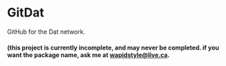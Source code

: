 # GitDat
GitHub for the Dat network.

#### (this project is currently incomplete, and may never be completed. if you want the package name, ask me at [wapidstyle@live.ca](mailto:wapidstyle@live.ca).
